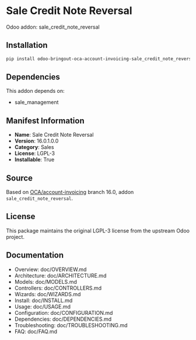 # Sale Credit Note Reversal

Odoo addon: sale_credit_note_reversal

## Installation

```bash
pip install odoo-bringout-oca-account-invoicing-sale_credit_note_reversal
```

## Dependencies

This addon depends on:
- sale_management

## Manifest Information

- **Name**: Sale Credit Note Reversal
- **Version**: 16.0.1.0.0
- **Category**: Sales
- **License**: LGPL-3
- **Installable**: True

## Source

Based on [OCA/account-invoicing](https://github.com/OCA/account-invoicing) branch 16.0, addon `sale_credit_note_reversal`.

## License

This package maintains the original LGPL-3 license from the upstream Odoo project.

## Documentation

- Overview: doc/OVERVIEW.md
- Architecture: doc/ARCHITECTURE.md
- Models: doc/MODELS.md
- Controllers: doc/CONTROLLERS.md
- Wizards: doc/WIZARDS.md
- Install: doc/INSTALL.md
- Usage: doc/USAGE.md
- Configuration: doc/CONFIGURATION.md
- Dependencies: doc/DEPENDENCIES.md
- Troubleshooting: doc/TROUBLESHOOTING.md
- FAQ: doc/FAQ.md
